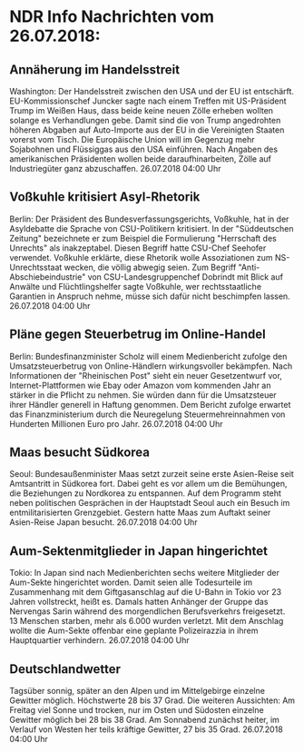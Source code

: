 # NDR Info Nachrichten vom 26.07.2018:


## Annäherung im Handelsstreit
Washington: Der Handelsstreit zwischen den USA und der EU ist entschärft. EU-Kommissionschef Juncker sagte nach einem Treffen mit US-Präsident Trump im Weißen Haus, dass beide keine neuen Zölle erheben wollten solange es Verhandlungen gebe. Damit sind die von Trump angedrohten höheren Abgaben auf Auto-Importe aus der EU in die Vereinigten Staaten vorerst vom Tisch. Die Europäische Union will im Gegenzug mehr Sojabohnen und Flüssiggas aus den USA einführen. Nach Angaben des amerikanischen Präsidenten wollen beide daraufhinarbeiten, Zölle auf Industriegüter ganz abzuschaffen. 26.07.2018 04:00 Uhr 

## Voßkuhle kritisiert Asyl-Rhetorik
Berlin: Der Präsident des Bundesverfassungsgerichts, Voßkuhle, hat in der Asyldebatte die Sprache von CSU-Politikern kritisiert. In der "Süddeutschen Zeitung" bezeichnete er zum Beispiel die Formulierung "Herrschaft des Unrechts" als inakzeptabel. Diesen Begriff hatte CSU-Chef Seehofer verwendet. Voßkuhle erklärte, diese Rhetorik wolle Assoziationen zum NS-Unrechtsstaat wecken, die völlig abwegig seien. Zum Begriff "Anti-Abschiebeindustrie" von CSU-Landesgruppenchef Dobrindt mit Blick auf Anwälte und Flüchtlingshelfer sagte Voßkuhle, wer rechtsstaatliche Garantien in Anspruch nehme, müsse sich dafür nicht beschimpfen lassen. 26.07.2018 04:00 Uhr 

## Pläne gegen Steuerbetrug im Online-Handel
Berlin: Bundesfinanzminister Scholz will einem Medienbericht zufolge den Umsatzsteuerbetrug von Online-Händlern wirkungsvoller bekämpfen. Nach Informationen der "Rheinischen Post" sieht ein neuer Gesetzentwurf vor, Internet-Plattformen wie Ebay oder Amazon vom kommenden Jahr an stärker in die Pflicht zu nehmen. Sie würden dann für die Umsatzsteuer ihrer Händler generell in Haftung genommen. Dem Bericht zufolge erwartet das Finanzministerium durch die Neuregelung Steuermehreinnahmen von Hunderten Millionen Euro pro Jahr. 26.07.2018 04:00 Uhr 

## Maas besucht Südkorea
Seoul: Bundesaußenminister Maas setzt zurzeit seine erste Asien-Reise seit Amtsantritt in Südkorea fort. Dabei geht es vor allem um die Bemühungen, die Beziehungen zu Nordkorea zu entspannen. Auf dem Programm steht neben politischen Gesprächen in der Hauptstadt Seoul auch ein Besuch im entmilitarisierten Grenzgebiet. Gestern hatte Maas zum Auftakt seiner Asien-Reise Japan besucht. 26.07.2018 04:00 Uhr 

## Aum-Sektenmitglieder in Japan hingerichtet
Tokio: In Japan sind nach Medienberichten sechs weitere Mitglieder der Aum-Sekte hingerichtet worden. Damit seien alle Todesurteile im Zusammenhang mit dem Giftgasanschlag auf die U-Bahn in Tokio vor 23 Jahren vollstreckt, heißt es. Damals hatten Anhänger der Gruppe das Nervengas Sarin während des morgendlichen Berufsverkehrs freigesetzt. 13 Menschen starben, mehr als 6.000 wurden verletzt. Mit dem Anschlag wollte die Aum-Sekte offenbar eine geplante Polizeirazzia in ihrem Hauptquartier verhindern. 26.07.2018 04:00 Uhr 

## Deutschlandwetter
Tagsüber sonnig, später an den Alpen und im Mittelgebirge einzelne Gewitter möglich. Höchstwerte 28 bis 37 Grad. Die weiteren Aussichten: Am Freitag viel Sonne und trocken, nur im Osten und Südosten einzelne Gewitter möglich bei 28 bis 38 Grad. Am Sonnabend zunächst heiter, im Verlauf von Westen her teils kräftige Gewitter, 27 bis 35 Grad. 26.07.2018 04:00 Uhr 
